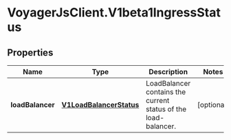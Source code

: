 # VoyagerJsClient.V1beta1IngressStatus

## Properties
Name | Type | Description | Notes
------------ | ------------- | ------------- | -------------
**loadBalancer** | [**V1LoadBalancerStatus**](V1LoadBalancerStatus.md) | LoadBalancer contains the current status of the load-balancer. | [optional] 


